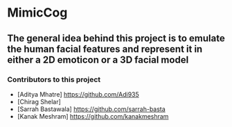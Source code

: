 # MimicCog

## The general idea behind this project is to emulate the human facial features and represent it in either a 2D emoticon or a 3D facial model

### Contributors to this project
- [Aditya Mhatre] https://github.com/Adi935
- [Chirag Shelar] 
- [Sarrah Bastawala] https://github.com/sarrah-basta
- [Kanak Meshram] https://github.com/kanakmeshram
